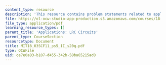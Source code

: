 ```yaml
---
content_type: resource
description: 'This resource contains problem statements related to applications. '
file: https://ol-ocw-studio-app-production.s3.amazonaws.com/courses/18-03sc-differential-equations-fall-2011/ce7e0a83b107d455342b58ba65215ad0_MIT18_03SCF11_ps5_II_s20q.pdf
file_type: application/pdf
learning_resource_types: []
parent_title: 'Applications: LRC Circuits'
parent_type: CourseSection
resourcetype: Document
title: MIT18_03SCF11_ps5_II_s20q.pdf
type: OCWFile
uid: ce7e0a83-b107-d455-342b-58ba65215ad0
---
```

